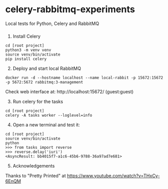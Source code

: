 # celery-rabbitmq-experiments

Local tests for Python, Celery and RabbitMQ

###

1. Install Celery 

```
cd [root project]
python3 -m venv venv
source venv/bin/activate
pip install celery
```

2. Deploy and start local RabbitMQ

```
docker run -d --hostname localhost --name local-rabbit -p 15672:15672 -p 5672:5672 rabbitmq:3-management
```

Check web interface at: http://localhost:15672/ (guest:guest)

3. Run celery for the tasks 

```
cd [root project]
celery -A tasks worker --loglevel=info
```

4. Open a new terminal and test it:

```
cd [root project]
source venv/bin/activate
python
>>> from tasks import reverse
>>> reverse.delay('iuri')
<AsyncResult: bb4015f7-a1c6-45b6-9788-36a97ad7e681>
```

5. Acknowledgements

Thanks to "Pretty Printed" at [https://www.youtube.com/watch?v=THxCy-6EnQM ]( https://www.youtube.com/watch?v=THxCy-6EnQM )
